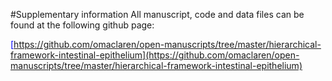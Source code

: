 #Supplementary information
All manuscript, code and data files can be found at the following github page: 

<span style="color:blue">[https://github.com/omaclaren/open-manuscripts/tree/master/hierarchical-framework-intestinal-epithelium](https://github.com/omaclaren/open-manuscripts/tree/master/hierarchical-framework-intestinal-epithelium)</span>